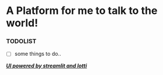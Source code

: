 # A Platform for me to talk to the world!



### TODOLIST

- [ ] some things to do..



<u>***UI powered by streamlit and lotti***</u>